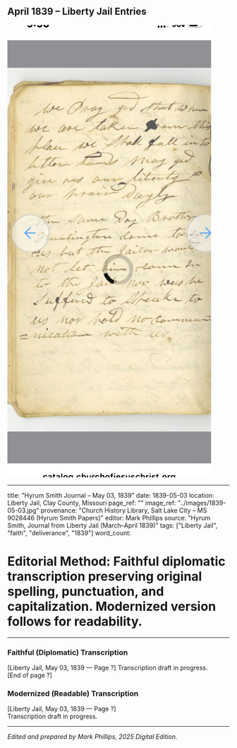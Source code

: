 ## April 1839 – Liberty Jail Entries

![Manuscript page thumbnail](../images/1839-05-03.jpg)

---
title: "Hyrum Smith Journal – May 03, 1839"
date: 1839-05-03
location: Liberty Jail, Clay County, Missouri
page_ref: ""
image_ref: "../images/1839-05-03.jpg"
provenance: "Church History Library, Salt Lake City – MS 9028446 (Hyrum Smith Papers)"
editor: Mark Phillips
source: "Hyrum Smith, Journal from Liberty Jail (March–April 1839)"
tags: ["Liberty Jail", "faith", "deliverance", "1839"]
word_count:
# Editorial Method: Faithful diplomatic transcription preserving original spelling, punctuation, and capitalization. Modernized version follows for readability.
---

### Faithful (Diplomatic) Transcription
[Liberty Jail, May 03, 1839 — Page ?]
Transcription draft in progress.  
[End of page ?]

### Modernized (Readable) Transcription
[Liberty Jail, May 03, 1839 — Page ?]  
Transcription draft in progress.

---
*Edited and prepared by Mark Phillips, 2025 Digital Edition.*
